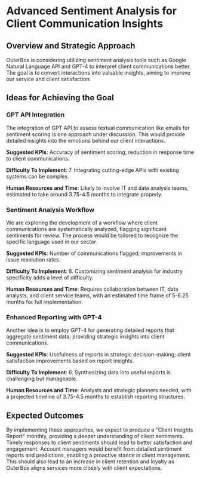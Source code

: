 # Advanced Sentiment Analysis for Client Communication Insights

## Overview and Strategic Approach
OuterBox is considering utilizing sentiment analysis tools such as Google Natural Language API and GPT-4 to interpret client communications better. The goal is to convert interactions into valuable insights, aiming to improve our service and client satisfaction.

## Ideas for Achieving the Goal

### GPT API Integration
The integration of GPT API to assess textual communication like emails for sentiment scoring is one approach under discussion. This would provide detailed insights into the emotions behind our client interactions.

**Suggested KPIs**: Accuracy of sentiment scoring; reduction in response time to client communications.

**Difficulty To Implement**: 7. Integrating cutting-edge APIs with existing systems can be complex.

**Human Resources and Time**: Likely to involve IT and data analysis teams, estimated to take around 3.75-4.5 months to integrate properly.

### Sentiment Analysis Workflow
We are exploring the development of a workflow where client communications are systematically analyzed, flagging significant sentiments for review. The process would be tailored to recognize the specific language used in our sector.

**Suggested KPIs**: Number of communications flagged; improvements in issue resolution rates.

**Difficulty To Implement**: 8. Customizing sentiment analysis for industry specificity adds a level of difficulty.

**Human Resources and Time**: Requires collaboration between IT, data analysts, and client service teams, with an estimated time frame of 5-6.25 months for full implementation.

### Enhanced Reporting with GPT-4
Another idea is to employ GPT-4 for generating detailed reports that aggregate sentiment data, providing strategic insights into client communications.

**Suggested KPIs**: Usefulness of reports in strategic decision-making; client satisfaction improvements based on report insights.

**Difficulty To Implement**: 6. Synthesizing data into useful reports is challenging but manageable.

**Human Resources and Time**: Analysts and strategic planners needed, with a projected timeline of 3.75-4.5 months to establish reporting structures.

## Expected Outcomes
By implementing these approaches, we expect to produce a "Client Insights Report" monthly, providing a deeper understanding of client sentiments. Timely responses to client sentiments should lead to better satisfaction and engagement. Account managers would benefit from detailed sentiment reports and predictions, enabling a proactive stance in client management. This should also lead to an increase in client retention and loyalty as OuterBox aligns services more closely with client expectations.